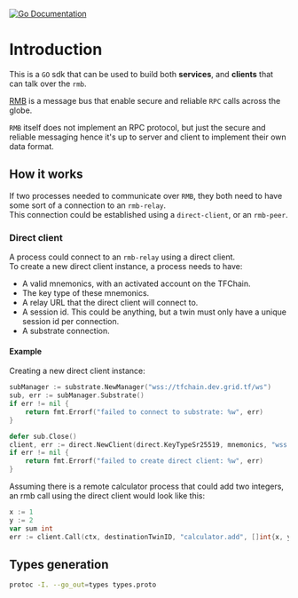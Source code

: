 [![Go Documentation](https://godocs.io/github.com/threefoldtech/tfgrid-sdk-go/rmb-sdk-go?status.svg)](https://godocs.io/github.com/threefoldtech/tfgrid-sdk-go/rmb-sdk-go)

# Introduction

This is a `GO` sdk that can be used to build both **services**, and **clients**
that can talk over the `rmb`.

[RMB](https://github.com/threefoldtech/rmb-rs) is a message bus that enable secure
and reliable `RPC` calls across the globe.

`RMB` itself does not implement an RPC protocol, but just the secure and reliable messaging
hence it's up to server and client to implement their own data format.

## How it works

If two processes needed to communicate over `RMB`, they both need to have some sort of a connection to an `rmb-relay`.\
This connection could be established using a `direct-client`, or an `rmb-peer`.

### Direct client

A process could connect to an `rmb-relay` using a direct client.\
To create a new direct client instance, a process needs to have:

- A valid mnemonics, with an activated account on the TFChain.
- The key type of these mnemonics.
- A relay URL that the direct client will connect to.
- A session id. This could be anything, but a twin must only have a unique session id per connection.
- A substrate connection.

#### **Example**

Creating a new direct client instance:

```Go
subManager := substrate.NewManager("wss://tfchain.dev.grid.tf/ws")
sub, err := subManager.Substrate()
if err != nil {
    return fmt.Errorf("failed to connect to substrate: %w", err)
}

defer sub.Close()
client, err := direct.NewClient(direct.KeyTypeSr25519, mnemonics, "wss://relay.dev.grid.tf", "test-client", sub)
if err != nil {
    return fmt.Errorf("failed to create direct client: %w", err)
}
```

Assuming there is a remote calculator process that could add two integers, an rmb call using the direct client would look like this:

```Go
x := 1
y := 2
var sum int
err := client.Call(ctx, destinationTwinID, "calculator.add", []int{x, y}, &sum)
```

## Types generation
```bash
protoc -I. --go_out=types types.proto
```
